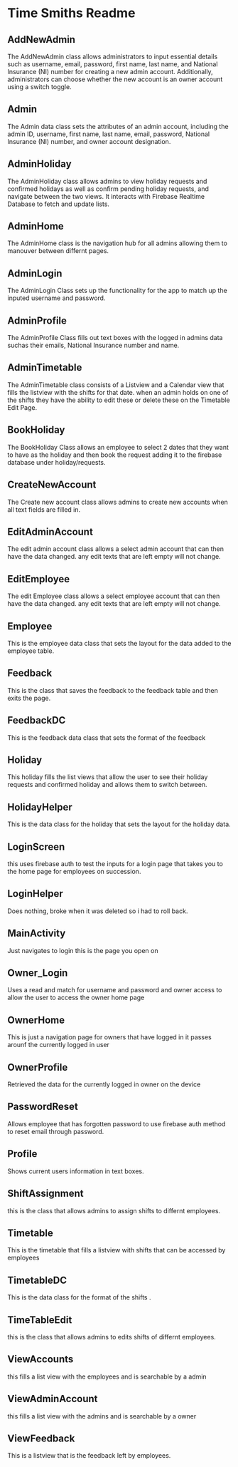 # Time Smiths Readme

## AddNewAdmin
The AddNewAdmin class allows administrators to input essential details such as username, email, password, first name, last name, and National Insurance (NI) number for creating a new admin account. Additionally, administrators can choose whether the new account is an owner account using a switch toggle.

## Admin
The Admin data class sets the attributes of an admin account, including the admin ID, username, first name, last name, email, password, National Insurance (NI) number, and owner account designation.

## AdminHoliday
The AdminHoliday class allows admins to view holiday requests and confirmed holidays as well as confirm pending holiday requests, and navigate between the two views. It interacts with Firebase Realtime Database to fetch and update lists.

## AdminHome
The AdminHome class is the navigation hub for all admins allowing them to manouver between differnt pages.

## AdminLogin
The AdminLogin Class sets up the functionality for the app to match up the inputed username and password.

## AdminProfile
The AdminProfile Class fills out text boxes with the logged in admins data suchas their emails, National Insurance number and name.

## AdminTimetable
The AdminTimetable class consists of a Listview and a Calendar view that fills the listview with the shifts for that date. when an admin holds on one of the shifts they have the ability to edit these or delete these on the Timetable Edit Page.

## BookHoliday
The BookHoliday Class allows an employee to select 2 dates that they want to have as the holiday and then book the request adding it to the firebase database under holiday/requests.

## CreateNewAccount
The Create new account class allows admins to create new accounts when all text fields are filled in.

## EditAdminAccount
The edit admin account class allows a select admin account that can then have the data changed. any edit texts that are left empty will not change.

## EditEmployee
The edit Employee class allows a select employee account that can then have the data changed. any edit texts that are left empty will not change.

## Employee
This is the employee data class that sets the layout for the data added to the employee table.

## Feedback
This is the class that saves the feedback to the feedback table and then exits the page.

## FeedbackDC
This is the feedback data class that sets the format of the feedback

## Holiday
This holiday fills the list views that allow the user to see their holiday requests and confirmed holiday and allows them to switch between.

## HolidayHelper
This is the data class for the holiday that sets the layout for the holiday data.

## LoginScreen
this uses firebase auth to test the inputs for a login page that takes you to the home page for employees on succession.

## LoginHelper
Does nothing, broke when it was deleted so i had to roll back.

## MainActivity
Just navigates to login this is the page you open on

## Owner_Login
Uses a read and match for username and password and owner access to allow the user to access the owner home page

## OwnerHome
This is just a navigation page for owners that have logged in it passes arounf the currently logged in user

## OwnerProfile
Retrieved the data for the currently logged in owner on the device

## PasswordReset
Allows employee that has forgotten password to use firebase auth method to reset email through password.

## Profile
Shows current users information in text boxes.

## ShiftAssignment
this is the class that allows admins to assign shifts to differnt employees.

## Timetable
This is the timetable that fills a listview with shifts that can be accessed by employees

## TimetableDC
This is the data class for the format of the shifts .

## TimeTableEdit
this is the class that allows admins to edits shifts of differnt employees.

## ViewAccounts
this fills a list view with the employees and is searchable by a admin

## ViewAdminAccount
this fills a list view with the admins and is searchable by a owner

## ViewFeedback
This is a listview that is the feedback left by employees.








